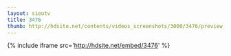 ```yaml
---
layout: sieutv
title: 3476
thumb: http://hdsite.net/contents/videos_screenshots/3000/3476/preview_360p.mp4.jpg
---
```

{% include iframe src='http://hdsite.net/embed/3476' %}
 
